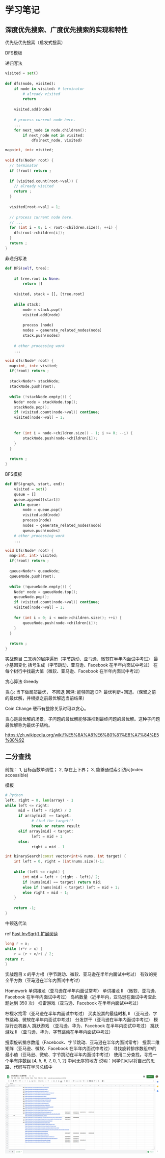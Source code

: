 # 学习笔记

## 深度优先搜索、广度优先搜索的实现和特性

优先级优先搜索（启发式搜索）

DFS模板

递归写法 
```py
visited = set() 

def dfs(node, visited):
    if node in visited: # terminator
    	# already visited 
    	return 

	visited.add(node) 

	# process current node here. 
	...
	for next_node in node.children(): 
		if next_node not in visited: 
			dfs(next_node, visited)
```

```c++
map<int, int> visited;

void dfs(Node* root) {
  // terminator
  if (!root) return ;

  if (visited.count(root->val)) {
    // already visited
    return ;
  }

  visited[root->val] = 1;

  // process current node here. 
  // ...
  for (int i = 0; i < root->children.size(); ++i) {
    dfs(root->children[i]);
  }
  return ;
}
```

非递归写法
```py
def DFS(self, tree): 

	if tree.root is None: 
		return [] 

	visited, stack = [], [tree.root]

	while stack: 
		node = stack.pop() 
		visited.add(node)

		process (node) 
		nodes = generate_related_nodes(node) 
		stack.push(nodes) 

	# other processing work 
	...
```

```C++
void dfs(Node* root) {
  map<int, int> visited;
  if(!root) return ;

  stack<Node*> stackNode;
  stackNode.push(root);

  while (!stackNode.empty()) {
    Node* node = stackNode.top();
    stackNode.pop();
    if (visited.count(node->val)) continue;
    visited[node->val] = 1;


    for (int i = node->children.size() - 1; i >= 0; --i) {
        stackNode.push(node->children[i]);
    }
  }

  return ;
}
```

BFS模板
```py
def BFS(graph, start, end):
    visited = set()
	queue = [] 
	queue.append([start]) 
	while queue: 
		node = queue.pop() 
		visited.add(node)
		process(node) 
		nodes = generate_related_nodes(node) 
		queue.push(nodes)
	# other processing work 
	...
```

```C++
void bfs(Node* root) {
  map<int, int> visited;
  if(!root) return ;

  queue<Node*> queueNode;
  queueNode.push(root);

  while (!queueNode.empty()) {
    Node* node = queueNode.top();
    queueNode.pop();
    if (visited.count(node->val)) continue;
    visited[node->val] = 1;

    for (int i = 0; i < node->children.size(); ++i) {
        queueNode.push(node->children[i]);
    }
  }

  return ;
}
```

实战题目
二叉树的层序遍历（字节跳动、亚马逊、微软在半年内面试中考过）
最小基因变化
括号生成（字节跳动、亚马逊、Facebook 在半年内面试中考过）
在每个树行中找最大值（微软、亚马逊、Facebook 在半年内面试中考过）

贪心算法 Greedy

贪心: 当下做局部最优， 不回退
回溯: 能够回退
DP: 最优判断+回退。（保留之前的最优解，并根据之前最优解选当前结果）

Coin Change 硬币有整除关系时可以贪心。

贪心是最优解的场景，子问题的最优解能够递推到最终问题的最优解。这种子问题最优解称为最优子结构。

https://zh.wikipedia.org/wiki/%E5%8A%A8%E6%80%81%E8%A7%84%E5%88%92

## 二分查找

前提：
1, 目标函数单调性；
2, 存在上下界；
3, 能够通过索引访问(index accessible)

模板
```py
# Python
left, right = 0, len(array) - 1 
while left <= right: 
	  mid = (left + right) / 2 
	  if array[mid] == target: 
		    # find the target!! 
		    break or return result 
	  elif array[mid] < target: 
		    left = mid + 1 
	  else: 
		    right = mid - 1
```

```C++
int binarySearch(const vector<int>& nums, int target) {
	int left = 0, right = (int)nums.size()-1;
	
	while (left <= right) {
		int mid = left + (right - left)/ 2;
		if (nums[mid] == target) return mid;
		else if (nums[mid] < target) left = mid + 1;
		else right = mid - 1;
	}
	
	return -1;
}
```

牛顿迭代法

ref [Fast InvSqrt() 扩展阅读](https://www.beyond3d.com/content/articles/8/)
```C++
long r = x;
while (r*r > x) {
    r = (r + x/r) / 2;
return r;
} 
```
实战题目
x 的平方根（字节跳动、微软、亚马逊在半年内面试中考过）
有效的完全平方数（亚马逊在半年内面试中考过）

Homework
单词接龙（亚马逊在半年内面试常考）
单词接龙 II （微软、亚马逊、Facebook 在半年内面试中考过）
岛屿数量（近半年内，亚马逊在面试中考查此题达到 350 次）
扫雷游戏（亚马逊、Facebook 在半年内面试中考过）

柠檬水找零（亚马逊在半年内面试中考过）
买卖股票的最佳时机 II （亚马逊、字节跳动、微软在半年内面试中考过）
分发饼干（亚马逊在半年内面试中考过）
模拟行走机器人
跳跃游戏 （亚马逊、华为、Facebook 在半年内面试中考过）
跳跃游戏 II （亚马逊、华为、字节跳动在半年内面试中考过）

搜索旋转排序数组（Facebook、字节跳动、亚马逊在半年内面试常考）
搜索二维矩阵（亚马逊、微软、Facebook 在半年内面试中考过）
寻找旋转排序数组中的最小值（亚马逊、微软、字节跳动在半年内面试中考过）
使用二分查找，寻找一个半有序数组 [4, 5, 6, 7, 0, 1, 2] 中间无序的地方
说明：同学们可以将自己的思路、代码写在学习总结中

![alt test][image1]


[//]: # (Image References)

[image1]: ./pic/week4_3ac.png